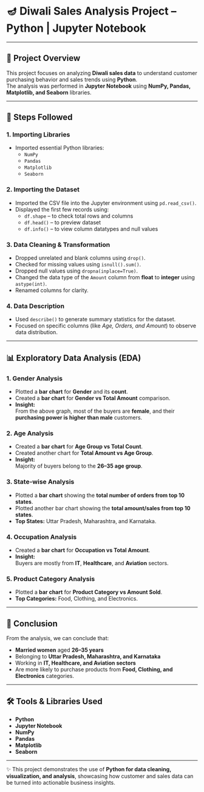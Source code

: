 # 🪔 Diwali Sales Analysis Project – Python | Jupyter Notebook

---

## 📘 Project Overview
This project focuses on analyzing **Diwali sales data** to understand customer purchasing behavior and sales trends using **Python**.  
The analysis was performed in **Jupyter Notebook** using **NumPy, Pandas, Matplotlib, and Seaborn** libraries.

---

## 🧩 Steps Followed

### **1. Importing Libraries**
- Imported essential Python libraries:
  - `NumPy`
  - `Pandas`
  - `Matplotlib`
  - `Seaborn`

### **2. Importing the Dataset**
- Imported the CSV file into the Jupyter environment using `pd.read_csv()`.
- Displayed the first few records using:
  - `df.shape` – to check total rows and columns  
  - `df.head()` – to preview dataset  
  - `df.info()` – to view column datatypes and null values  

### **3. Data Cleaning & Transformation**
- Dropped unrelated and blank columns using `drop()`.  
- Checked for missing values using `isnull().sum()`.  
- Dropped null values using `dropna(inplace=True)`.  
- Changed the data type of the `Amount` column from **float** to **integer** using `astype(int)`.  
- Renamed columns for clarity.  

### **4. Data Description**
- Used `describe()` to generate summary statistics for the dataset.  
- Focused on specific columns (like *Age, Orders, and Amount*) to observe data distribution.

---

## 📊 Exploratory Data Analysis (EDA)

### **1. Gender Analysis**
- Plotted a **bar chart** for **Gender** and its **count**.  
- Created a **bar chart** for **Gender vs Total Amount** comparison.  
- **Insight:**  
  From the above graph, most of the buyers are **female**, and their **purchasing power is higher than male** customers.

### **2. Age Analysis**
- Created a **bar chart** for **Age Group vs Total Count**.  
- Created another chart for **Total Amount vs Age Group**.  
- **Insight:**  
  Majority of buyers belong to the **26–35 age group**.

### **3. State-wise Analysis**
- Plotted a **bar chart** showing the **total number of orders from top 10 states**.  
- Plotted another bar chart showing the **total amount/sales from top 10 states**.  
- **Top States:** Uttar Pradesh, Maharashtra, and Karnataka.

### **4. Occupation Analysis**
- Created a **bar chart** for **Occupation vs Total Amount**.  
- **Insight:**  
  Buyers are mostly from **IT**, **Healthcare**, and **Aviation** sectors.

### **5. Product Category Analysis**
- Plotted a **bar chart** for **Product Category vs Amount Sold**.  
- **Top Categories:** Food, Clothing, and Electronics.

---

## 🧠 Conclusion
From the analysis, we can conclude that:

- **Married women** aged **26–35 years**  
- Belonging to **Uttar Pradesh, Maharashtra, and Karnataka**  
- Working in **IT, Healthcare, and Aviation sectors**  
- Are more likely to purchase products from **Food, Clothing, and Electronics** categories.  

---

## 🛠️ Tools & Libraries Used
- **Python**
- **Jupyter Notebook**
- **NumPy**
- **Pandas**
- **Matplotlib**
- **Seaborn**

---

✨ This project demonstrates the use of **Python for data cleaning, visualization, and analysis**, showcasing how customer and sales data can be turned into actionable business insights.
